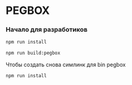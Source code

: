 # PEGBOX

### Начало для разработиков

```bash
npm run install
```

```bash
npm run build:pegbox
```

Чтобы создать снова симлинк для bin pegbox 
```bash
npm run install
```